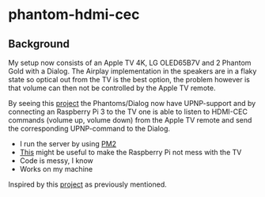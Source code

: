 # phantom-hdmi-cec

## Background
My setup now consists of an Apple TV 4K, LG OLED65B7V and 2 Phantom Gold with a Dialog. The Airplay implementation in the speakers are in a flaky state so optical out from the TV is the best option, the problem however is that volume can then not be controlled by the Apple TV remote.

By seeing this [project](https://github.com/da2001/phantom-bridge) the Phantoms/Dialog now have UPNP-support and by connecting an Raspberry Pi 3 to the TV one is able to listen to HDMI-CEC commands (volume up, volume down) from the Apple TV remote and send the corresponding UPNP-command to the Dialog.

- I run the server by using [PM2](http://pm2.keymetrics.io/)
- [This](https://raspberrypi.stackexchange.com/questions/3810/prevent-pi-from-turning-tv-on) might be useful to make the Raspberry Pi not mess with the TV
- Code is messy, I know
- Works on my machine

Inspired by this [project](https://github.com/da2001/phantom-bridge) as previously mentioned.
